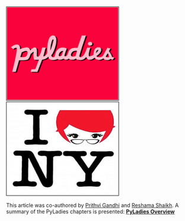 


<p float="left">
  <img src="../assets/images/pyladies1.png" width="300" height="250"  style="padding:1px;border:thin solid black;"/>
  <img src="../assets/images/pyladies2.jpeg"  width="300" height="250"  style="padding:1px;border:thin solid black;"/> 
</p>
<p>
</p>

This article was co-authored by [Prithvi Gandhi](https://www.linkedin.com/in/prithvi-gandhi/) and [Reshama Shaikh](https://reshamas.github.io).  A summary of the PyLadies chapters is presented:  **[PyLadies Overview](https://prith13.github.io/posts/2018/11/pyladies-overview/)**

